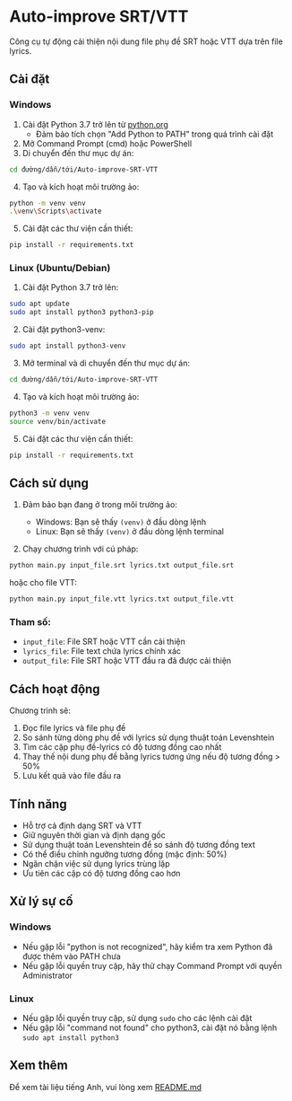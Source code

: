 # Auto-improve SRT/VTT

Công cụ tự động cải thiện nội dung file phụ đề SRT hoặc VTT dựa trên file lyrics.

## Cài đặt

### Windows

1. Cài đặt Python 3.7 trở lên từ [python.org](https://www.python.org/downloads/)
   - Đảm bảo tích chọn "Add Python to PATH" trong quá trình cài đặt
2. Mở Command Prompt (cmd) hoặc PowerShell
3. Di chuyển đến thư mục dự án:
```bash
cd đường/dẫn/tới/Auto-improve-SRT-VTT
```

4. Tạo và kích hoạt môi trường ảo:
```bash
python -m venv venv
.\venv\Scripts\activate
```

5. Cài đặt các thư viện cần thiết:
```bash
pip install -r requirements.txt
```

### Linux (Ubuntu/Debian)

1. Cài đặt Python 3.7 trở lên:
```bash
sudo apt update
sudo apt install python3 python3-pip
```

2. Cài đặt python3-venv:
```bash
sudo apt install python3-venv
```

3. Mở terminal và di chuyển đến thư mục dự án:
```bash
cd đường/dẫn/tới/Auto-improve-SRT-VTT
```

4. Tạo và kích hoạt môi trường ảo:
```bash
python3 -m venv venv
source venv/bin/activate
```

5. Cài đặt các thư viện cần thiết:
```bash
pip install -r requirements.txt
```

## Cách sử dụng

1. Đảm bảo bạn đang ở trong môi trường ảo:
   - Windows: Bạn sẽ thấy `(venv)` ở đầu dòng lệnh
   - Linux: Bạn sẽ thấy `(venv)` ở đầu dòng lệnh terminal

2. Chạy chương trình với cú pháp:
```bash
python main.py input_file.srt lyrics.txt output_file.srt
```

hoặc cho file VTT:
```bash
python main.py input_file.vtt lyrics.txt output_file.vtt
```

### Tham số:
- `input_file`: File SRT hoặc VTT cần cải thiện
- `lyrics_file`: File text chứa lyrics chính xác
- `output_file`: File SRT hoặc VTT đầu ra đã được cải thiện

## Cách hoạt động

Chương trình sẽ:
1. Đọc file lyrics và file phụ đề
2. So sánh từng dòng phụ đề với lyrics sử dụng thuật toán Levenshtein
3. Tìm các cặp phụ đề-lyrics có độ tương đồng cao nhất
4. Thay thế nội dung phụ đề bằng lyrics tương ứng nếu độ tương đồng > 50%
5. Lưu kết quả vào file đầu ra

## Tính năng
- Hỗ trợ cả định dạng SRT và VTT
- Giữ nguyên thời gian và định dạng gốc
- Sử dụng thuật toán Levenshtein để so sánh độ tương đồng text
- Có thể điều chỉnh ngưỡng tương đồng (mặc định: 50%)
- Ngăn chặn việc sử dụng lyrics trùng lặp
- Ưu tiên các cặp có độ tương đồng cao hơn

## Xử lý sự cố

### Windows
- Nếu gặp lỗi "python is not recognized", hãy kiểm tra xem Python đã được thêm vào PATH chưa
- Nếu gặp lỗi quyền truy cập, hãy thử chạy Command Prompt với quyền Administrator

### Linux
- Nếu gặp lỗi quyền truy cập, sử dụng `sudo` cho các lệnh cài đặt
- Nếu gặp lỗi "command not found" cho python3, cài đặt nó bằng lệnh `sudo apt install python3`

## Xem thêm
Để xem tài liệu tiếng Anh, vui lòng xem [README.md](README.md) 